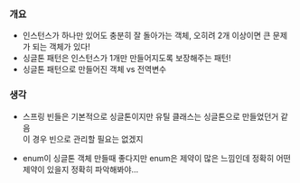 ### 개요
- 인스턴스가 하나만 있어도 충분히 잘 돌아가는 객체, 오히려 2개 이상이면 큰 문제가 되는 객체가 있다!
- 싱글톤 패턴은 인스턴스가 1개만 만들어지도록 보장해주는 패턴!
- 싱글톤 패턴으로 만들어진 객체 vs 전역변수


### 생각
- 스프링 빈들은 기본적으로 싱글톤이지만 유틸 클래스는 싱글톤으로 만들었던거 같음  
  이 경우 빈으로 관리할 필요는 없겠지

- enum이 싱글톤 객체 만들때 좋다지만 enum은 제약이 많은 느낌인데 정확히 어떤 제약이 있을지 정확히 파악해봐야...